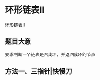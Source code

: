 # 环形链表II

[环形链表II](https://leetcode.cn/problems/linked-list-cycle-ii/)

## 题目大意
要求判断一个链表是否成环，并返回成环的节点

## 方法一、三指针|快慢刀
